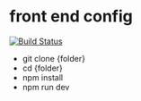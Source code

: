 # front end config

[![Build Status](https://travis-ci.org/Dragon93210/Frontend-BoilerPlate.svg?branch=master)](https://travis-ci.org/Dragon93210/Frontend-BoilerPlate)

- git clone {folder}
- cd {folder}
- npm install
- npm run dev
